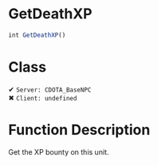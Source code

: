 # GetDeathXP
```js	
int GetDeathXP()
```
# Class
✔ `Server: CDOTA_BaseNPC`  
✖ `Client: undefined`  

# Function Description
Get the XP bounty on this unit.

